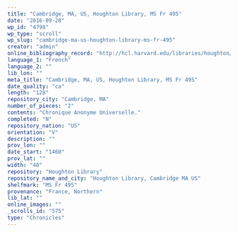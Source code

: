```yaml
---
title: "Cambridge, MA, US, Houghton Library, MS Fr 495"
date: "2016-09-28"
wp_id: "4798"
wp_type: "scroll"
wp_slug: "cambridge-ma-us-houghton-library-ms-fr-495"
creator: "admin"
online_bibliography_record: "http://hcl.harvard.edu/libraries/houghton/collections/early_manuscripts/bibliographies/Fr/Fr495.html"
language_1: "French"
language_2: ""
lib_lon: ""
meta_title: "Cambridge, MA, US, Houghton Library, MS Fr 495"
date_quality: "ca"
length: "128"
repository_city: "Cambridge, MA"
number_of_pieces: "2"
contents: "Chronique Anonyme Universelle."
completed: "N"
repository_nation: "US"
orientation: "V"
description: ""
prov_lon: ""
date_start: "1460"
prov_lat: ""
width: "48"
repository: "Houghton Library"
repository_name_and_city: "Houghton Library, Cambridge MA US"
shelfmark: "MS Fr 495"
provenance: "France, Northern"
lib_lat: ""
online_images: ""
_scrolls_id: "575"
type: "Chronicles"
---
```



